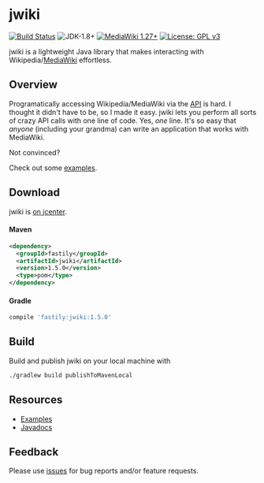 # jwiki
[![Build Status](https://travis-ci.org/fastily/jwiki.svg?branch=master)](https://travis-ci.org/fastily/jwiki)
![JDK-1.8+](https://upload.wikimedia.org/wikipedia/commons/7/75/Blue_JDK_1.8%2B_Shield_Badge.svg)
[![MediaWiki 1.27+](https://upload.wikimedia.org/wikipedia/commons/2/2c/MediaWiki_1.27%2B_Blue_Badge.svg)](https://www.mediawiki.org/wiki/MediaWiki)
[![License: GPL v3](https://upload.wikimedia.org/wikipedia/commons/8/86/GPL_v3_Blue_Badge.svg)](https://www.gnu.org/licenses/gpl-3.0.en.html)

jwiki is a lightweight Java library that makes interacting with Wikipedia/[MediaWiki](https://www.mediawiki.org/wiki/MediaWiki) effortless.

## Overview
Programatically accessing Wikipedia/MediaWiki via the [API](https://en.wikipedia.org/w/api.php) is hard.  I thought it didn't have to be, so I made it easy.  jwiki lets you perform all sorts of crazy API calls with one line of code.  Yes, *one* line.  It's so easy that _anyone_ (including your grandma) can write an application that works with MediaWiki.

Not convinced?

Check out some [examples](https://github.com/fastily/jwiki/wiki/Examples).

## Download
jwiki is [on jcenter](https://bintray.com/fastily/maven/jwiki).

#### Maven
```xml
<dependency>
  <groupId>fastily</groupId>
  <artifactId>jwiki</artifactId>
  <version>1.5.0</version>
  <type>pom</type>
</dependency>
```

#### Gradle
```groovy
compile 'fastily:jwiki:1.5.0'
```

## Build
Build and publish jwiki on your local machine with
```bash
./gradlew build publishToMavenLocal
```

## Resources
* [Examples](https://github.com/fastily/jwiki/wiki/Examples)
* [Javadocs](https://fastily.github.io/jwiki/docs/jwiki/)

## Feedback
Please use [issues](https://github.com/fastily/jwiki/issues) for bug reports and/or feature requests.